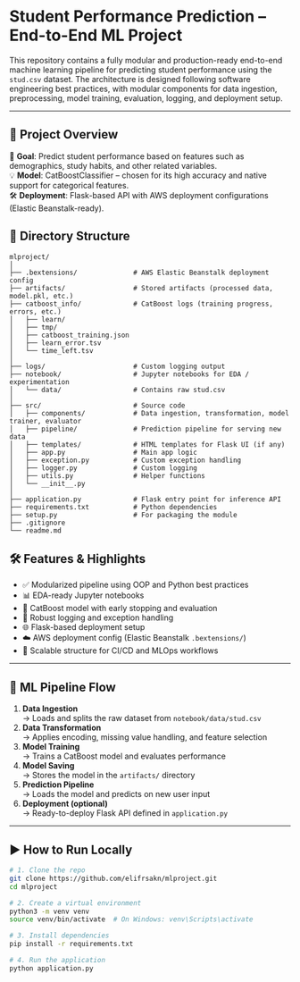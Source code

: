 
# Student Performance Prediction – End-to-End ML Project

This repository contains a fully modular and production-ready end-to-end machine learning pipeline for predicting student performance using the `stud.csv` dataset. The architecture is designed following software engineering best practices, with modular components for data ingestion, preprocessing, model training, evaluation, logging, and deployment setup.

---

## 🚀 Project Overview

📌 **Goal**: Predict student performance based on features such as demographics, study habits, and other related variables.  
💡 **Model**: CatBoostClassifier – chosen for its high accuracy and native support for categorical features.  
🛠 **Deployment**: Flask-based API with AWS deployment configurations (Elastic Beanstalk-ready).

## 📁 Directory Structure

```text
mlproject/
│
├── .bextensions/              # AWS Elastic Beanstalk deployment config
├── artifacts/                 # Stored artifacts (processed data, model.pkl, etc.)
├── catboost_info/             # CatBoost logs (training progress, errors, etc.)
│   ├── learn/
│   ├── tmp/
│   ├── catboost_training.json
│   ├── learn_error.tsv
│   └── time_left.tsv
│
├── logs/                      # Custom logging output
├── notebook/                  # Jupyter notebooks for EDA / experimentation
│   └── data/                  # Contains raw stud.csv
│
├── src/                       # Source code
│   ├── components/            # Data ingestion, transformation, model trainer, evaluator
│   ├── pipeline/              # Prediction pipeline for serving new data
│   ├── templates/             # HTML templates for Flask UI (if any)
│   ├── app.py                 # Main app logic
│   ├── exception.py           # Custom exception handling
│   ├── logger.py              # Custom logging
│   ├── utils.py               # Helper functions
│   └── __init__.py
│
├── application.py             # Flask entry point for inference API
├── requirements.txt           # Python dependencies
├── setup.py                   # For packaging the module
├── .gitignore
└── readme.md
```

## 🛠️ Features & Highlights

- ✅ Modularized pipeline using OOP and Python best practices
- 📊 EDA-ready Jupyter notebooks
- 🧪 CatBoost model with early stopping and evaluation
- 🧱 Robust logging and exception handling
- 🌐 Flask-based deployment setup
- ☁️ AWS deployment config (Elastic Beanstalk `.bextensions/`)
- 🔐 Scalable structure for CI/CD and MLOps workflows

---

## 🧪 ML Pipeline Flow

1. **Data Ingestion**  
   → Loads and splits the raw dataset from `notebook/data/stud.csv`  
2. **Data Transformation**  
   → Applies encoding, missing value handling, and feature selection  
3. **Model Training**  
   → Trains a CatBoost model and evaluates performance  
4. **Model Saving**  
   → Stores the model in the `artifacts/` directory  
5. **Prediction Pipeline**  
   → Loads the model and predicts on new user input  
6. **Deployment (optional)**  
   → Ready-to-deploy Flask API defined in `application.py`

---

## ▶️ How to Run Locally

```bash
# 1. Clone the repo
git clone https://github.com/elifrsakn/mlproject.git
cd mlproject

# 2. Create a virtual environment
python3 -m venv venv
source venv/bin/activate  # On Windows: venv\Scripts\activate

# 3. Install dependencies
pip install -r requirements.txt

# 4. Run the application
python application.py



